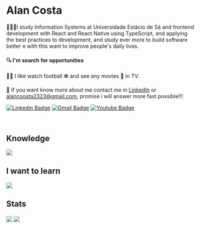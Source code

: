 # Alan Costa

👨🏻‍🎓I study Information Systems at Universidade Estácio de Sá and frontend development with React and React Native using TypeScript, and applying the best practices to development, and  study ever more to build software better e with this want to improve people's daily lives.

#### :mag: I'm search for opportunities

👍🏻 I like watch football ⚽ and see any movies :art: in TV.

📨 If you want know more about me contact me in [LinkedIn](https://www.linkedin.com/in/alancoosta) or alancoosta2323@gmail.com, promise i will answer more fast possible!!!

[![Linkedin Badge](https://img.shields.io/badge/-LinkedIn-blue?style=flat-square&logo=Linkedin&logoColor=white&link=https://www.linkedin.com/in/alancoosta/)](https://www.linkedin.com/in/alancoosta/)
[![Gmail Badge](https://img.shields.io/badge/-Gmail-c14438?style=flat-square&logo=Gmail&logoColor=white&link=mailto:alancoosta2323@gmail.com)](mailto:alancoosta2323@gmail.com)
[![Youtube Badge](https://img.shields.io/badge/-Youtube-c14438?style=flat-square&logo=Youtube&logoColor=white&link=https://www.youtube.com/watch?v=kNoC88gT2Wkm)](https://www.youtube.com/watch?v=kNoC88gT2Wk)

<br>

## Knowledge
<img align="center" src="https://github-readme-stats.vercel.app/api?username=alancoosta&hide=contribs,prs,stars,commits,issues&hide_rank=true&custom_title=Typescript,%20React,%20React%20Native&title_color=c9d1d9&text_color=c9d1d9&bg_color=0d1117" />

## I want to learn
<img align="center" src="https://github-readme-stats.vercel.app/api?username=alancoosta&hide=contribs,prs,stars,commits,issues&hide_rank=true&custom_title=Flutter,%20Kotlin,%20Go&title_color=c9d1d9&text_color=c9d1d9&bg_color=0d1117" />

## Stats
<img align="center" src="https://github-readme-stats.vercel.app/api/top-langs?username=alancoosta&repo=clicksoft&theme=radical&layout=compact&langs_count=3&title_color=58a6ff&text_color=c9d1d9&bg_color=0d1117" />

<img align="center" src="https://github-readme-stats.vercel.app/api?username=alancoosta&title_color=58a6ff&text_color=c9d1d9&icon_color=c9d1d9&bg_color=0d1117&show_icons=true" />
